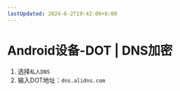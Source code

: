 ```yaml
---
lastUpdated: 2024-6-2T19:42:00+8:00
---
```


# Android设备-DOT | DNS加密

1. 选择```私人DNS```
2. 输入DOT地址：```dns.alidns.com```